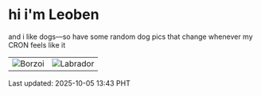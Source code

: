 # hi i'm Leoben

and i like dogs—so have some random dog pics that change whenever my CRON feels like it

|  |  |
|--------|----------|
| ![Borzoi](https://random-dog-vercel.vercel.app/api/random-borzoi?v=1759643037) | ![Labrador](https://random-dog-vercel.vercel.app/api/random-labrador?v=1759643037) |

Last updated: 2025-10-05 13:43 PHT
